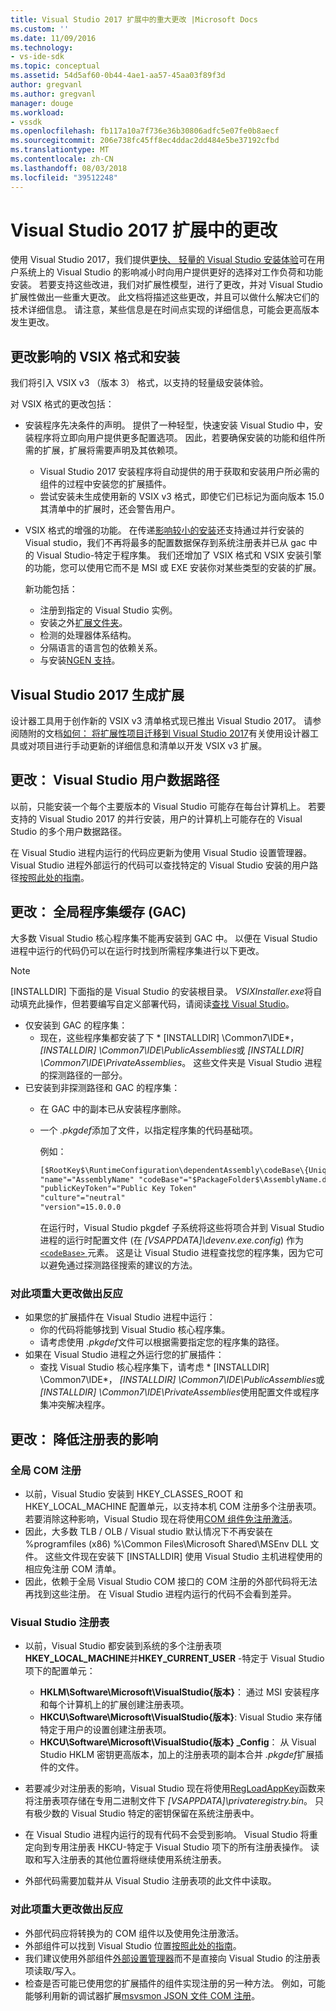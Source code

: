 ```yaml
---
title: Visual Studio 2017 扩展中的重大更改 |Microsoft Docs
ms.custom: ''
ms.date: 11/09/2016
ms.technology:
- vs-ide-sdk
ms.topic: conceptual
ms.assetid: 54d5af60-0b44-4ae1-aa57-45aa03f89f3d
author: gregvanl
ms.author: gregvanl
manager: douge
ms.workload:
- vssdk
ms.openlocfilehash: fb117a10a7f736e36b30806adfc5e07fe0b8aecf
ms.sourcegitcommit: 206e738fc45ff8ec4ddac2dd484e5be37192cfbd
ms.translationtype: MT
ms.contentlocale: zh-CN
ms.lasthandoff: 08/03/2018
ms.locfileid: "39512248"
---
```

# <a name="changes-in-visual-studio-2017-extensibility"></a>Visual Studio 2017 扩展中的更改

使用 Visual Studio 2017，我们提供[更快、 轻量的 Visual Studio 安装体验](https://blogs.msdn.microsoft.com/visualstudio/2016/04/01/faster-leaner-visual-studio-installer)可在用户系统上的 Visual Studio 的影响减小时向用户提供更好的选择对工作负荷和功能安装。 若要支持这些改进，我们对扩展性模型，进行了更改，并对 Visual Studio 扩展性做出一些重大更改。 此文档将描述这些更改，并且可以做什么解决它们的技术详细信息。 请注意，某些信息是在时间点实现的详细信息，可能会更高版本发生更改。

## <a name="changes-affecting-vsix-format-and-installation"></a>更改影响的 VSIX 格式和安装

我们将引入 VSIX v3 （版本 3） 格式，以支持的轻量级安装体验。

对 VSIX 格式的更改包括：

* 安装程序先决条件的声明。 提供了一种轻型，快速安装 Visual Studio 中，安装程序将立即向用户提供更多配置选项。 因此，若要确保安装的功能和组件所需的扩展，扩展将需要声明及其依赖项。
  * Visual Studio 2017 安装程序将自动提供的用于获取和安装用户所必需的组件的过程中安装您的扩展插件。
  * 尝试安装未生成使用新的 VSIX v3 格式，即使它们已标记为面向版本 15.0 其清单中的扩展时，还会警告用户。
* VSIX 格式的增强的功能。 在传递[影响较小的安装](https://blogs.msdn.microsoft.com/visualstudio/2016/04/25/anatomy-of-a-low-impact-visual-studio-install)还支持通过并行安装的 Visual studio，我们不再将最多的配置数据保存到系统注册表并已从 gac 中的 Visual Studio-特定于程序集。 我们还增加了 VSIX 格式和 VSIX 安装引擎的功能，您可以使用它而不是 MSI 或 EXE 安装你对某些类型的安装的扩展。

  新功能包括：

  * 注册到指定的 Visual Studio 实例。
  * 安装之外[扩展文件夹](set-install-root.md)。
  * 检测的处理器体系结构。
  * 分隔语言的语言包的依赖关系。
  * 与安装[NGEN 支持](ngen-support.md)。

## <a name="building-an-extension-for-visual-studio-2017"></a>Visual Studio 2017 生成扩展

设计器工具用于创作新的 VSIX v3 清单格式现已推出 Visual Studio 2017。 请参阅随附的文档[如何： 将扩展性项目迁移到 Visual Studio 2017](how-to-migrate-extensibility-projects-to-visual-studio-2017.md)有关使用设计器工具或对项目进行手动更新的详细信息和清单以开发 VSIX v3 扩展。

## <a name="change-visual-studio-user-data-path"></a>更改： Visual Studio 用户数据路径

以前，只能安装一个每个主要版本的 Visual Studio 可能存在每台计算机上。 若要支持的 Visual Studio 2017 的并行安装，用户的计算机上可能存在的 Visual Studio 的多个用户数据路径。

在 Visual Studio 进程内运行的代码应更新为使用 Visual Studio 设置管理器。 Visual Studio 进程外部运行的代码可以查找特定的 Visual Studio 安装的用户路径[按照此处的指南](locating-visual-studio.md)。

## <a name="change-global-assembly-cache-gac"></a>更改： 全局程序集缓存 (GAC)

大多数 Visual Studio 核心程序集不能再安装到 GAC 中。 以便在 Visual Studio 进程中运行的代码仍可以在运行时找到所需程序集进行以下更改。

> [!NOTE]
> [INSTALLDIR] 下面指的是 Visual Studio 的安装根目录。 *VSIXInstaller.exe*将自动填充此操作，但若要编写自定义部署代码，请阅读[查找 Visual Studio](locating-visual-studio.md)。

* 仅安装到 GAC 的程序集：
  * 现在，这些程序集都安装了下 * [INSTALLDIR] \Common7\IDE\*， *[INSTALLDIR] \Common7\IDE\PublicAssemblies*或 *[INSTALLDIR] \Common7\IDE\PrivateAssemblies*。 这些文件夹是 Visual Studio 进程的探测路径的一部分。
* 已安装到非探测路径和 GAC 的程序集：
  * 在 GAC 中的副本已从安装程序删除。
  * 一个 *.pkgdef*添加了文件，以指定程序集的代码基础项。

    例如：
    
    ```xml
    [$RootKey$\RuntimeConfiguration\dependentAssembly\codeBase\{UniqueGUID}]
    "name"="AssemblyName" "codeBase"="$PackageFolder$\AssemblyName.dll"
    "publicKeyToken"="Public Key Token"
    "culture"="neutral"
    "version"=15.0.0.0
    ```
    在运行时，Visual Studio pkgdef 子系统将这些将项合并到 Visual Studio 进程的运行时配置文件 (在 *[VSAPPDATA]\devenv.exe.config*) 作为[ `<codeBase>` ](https://msdn.microsoft.com/en-us/library/efs781xb(v=vs.110).aspx)元素。 这是让 Visual Studio 进程查找您的程序集，因为它可以避免通过探测路径搜索的建议的方法。

### <a name="reacting-to-this-breaking-change"></a>对此项重大更改做出反应

* 如果您的扩展插件在 Visual Studio 进程中运行：
  * 你的代码将能够找到 Visual Studio 核心程序集。
  * 请考虑使用 *.pkgdef*文件可以根据需要指定您的程序集的路径。
* 如果在 Visual Studio 进程之外运行您的扩展插件：
  * 查找 Visual Studio 核心程序集下，请考虑 * [INSTALLDIR] \Common7\IDE\*， *[INSTALLDIR] \Common7\IDE\PublicAssemblies*或 *[INSTALLDIR] \Common7\IDE\PrivateAssemblies*使用配置文件或程序集冲突解决程序。

## <a name="change-reduce-registry-impact"></a>更改： 降低注册表的影响

### <a name="global-com-registration"></a>全局 COM 注册

* 以前，Visual Studio 安装到 HKEY_CLASSES_ROOT 和 HKEY_LOCAL_MACHINE 配置单元，以支持本机 COM 注册多个注册表项。 若要消除这种影响，Visual Studio 现在将使用[COM 组件免注册激活](https://msdn.microsoft.com/en-us/library/ms973913.aspx)。
* 因此，大多数 TLB / OLB / Visual studio 默认情况下不再安装在 %programfiles (x86) %\Common Files\Microsoft Shared\MSEnv DLL 文件。 这些文件现在安装下 [INSTALLDIR] 使用 Visual Studio 主机进程使用的相应免注册 COM 清单。
* 因此，依赖于全局 Visual Studio COM 接口的 COM 注册的外部代码将无法再找到这些注册。 在 Visual Studio 进程内运行的代码不会看到差异。

### <a name="visual-studio-registry"></a>Visual Studio 注册表

* 以前，Visual Studio 都安装到系统的多个注册表项**HKEY_LOCAL_MACHINE**并**HKEY_CURRENT_USER** -特定于 Visual Studio 项下的配置单元：
  * **HKLM\Software\Microsoft\VisualStudio\{版本}**： 通过 MSI 安装程序和每个计算机上的扩展创建注册表项。
  * **HKCU\Software\Microsoft\VisualStudio\{版本}**: Visual Studio 来存储特定于用户的设置创建注册表项。
  * **HKCU\Software\Microsoft\VisualStudio\{版本} _Config**： 从 Visual Studio HKLM 密钥更高版本，加上的注册表项的副本合并 *.pkgdef*扩展插件的文件。
* 若要减少对注册表的影响，Visual Studio 现在将使用[RegLoadAppKey](/windows/desktop/api/winreg/nf-winreg-regloadappkeya)函数来将注册表项存储在专用二进制文件下 *[VSAPPDATA]\privateregistry.bin*。 只有极少数的 Visual Studio 特定的密钥保留在系统注册表中。

* 在 Visual Studio 进程内运行的现有代码不会受到影响。 Visual Studio 将重定向到专用注册表 HKCU-特定于 Visual Studio 项下的所有注册表操作。 读取和写入注册表的其他位置将继续使用系统注册表。
* 外部代码需要加载并从 Visual Studio 注册表项的此文件中读取。

### <a name="reacting-to-this-breaking-change"></a>对此项重大更改做出反应

* 外部代码应将转换为的 COM 组件以及使用免注册激活。
* 外部组件可以找到 Visual Studio 位置[按照此处的指南](https://blogs.msdn.microsoft.com/heaths/2016/09/15/changes-to-visual-studio-15-setup)。
* 我们建议使用外部组件[外部设置管理器](https://msdn.microsoft.com/en-us/library/microsoft.visualstudio.settings.externalsettingsmanager.aspx)而不是直接向 Visual Studio 的注册表项读取/写入。
* 检查是否可能已使用您的扩展插件的组件实现注册的另一种方法。 例如，可能能够利用新的调试器扩展[msvsmon JSON 文件 COM 注册](migrate-debugger-COM-registration.md)。
